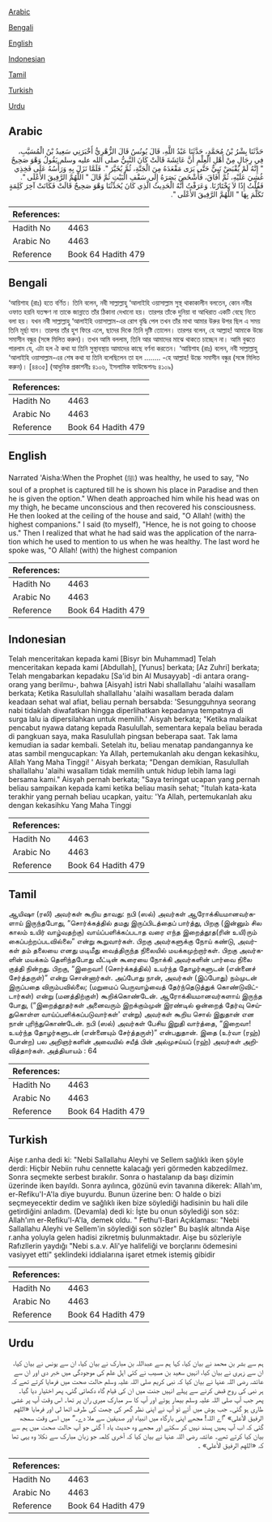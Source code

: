 [Arabic](#arabic)

[Bengali](#bengali)

[English](#english)

[Indonesian](#indonesian)

[Tamil](#tamil)

[Turkish](#turkish)

[Urdu](#urdu)

## Arabic


<div dir="rtl" lang="ar" style={{fontSize:'larger',backgroundColor:'#f8f9fa',padding:20}}>
حَدَّثَنَا بِشْرُ بْنُ مُحَمَّدٍ، حَدَّثَنَا عَبْدُ اللَّهِ، قَالَ يُونُسُ قَالَ الزُّهْرِيُّ أَخْبَرَنِي سَعِيدُ بْنُ الْمُسَيَّبِ، فِي رِجَالٍ مِنْ أَهْلِ الْعِلْمِ أَنَّ عَائِشَةَ قَالَتْ كَانَ النَّبِيُّ صلى الله عليه وسلم يَقُولُ وَهْوَ صَحِيحٌ ‏"‏ إِنَّهُ لَمْ يُقْبَضْ نَبِيٌّ حَتَّى يَرَى مَقْعَدَهُ مِنَ الْجَنَّةِ، ثُمَّ يُخَيَّرَ ‏"‏‏.‏ فَلَمَّا نَزَلَ بِهِ وَرَأْسُهُ عَلَى فَخِذِي غُشِيَ عَلَيْهِ، ثُمَّ أَفَاقَ، فَأَشْخَصَ بَصَرَهُ إِلَى سَقْفِ الْبَيْتِ ثُمَّ قَالَ ‏"‏ اللَّهُمَّ الرَّفِيقَ الأَعْلَى ‏"‏‏.‏ فَقُلْتُ إِذًا لاَ يَخْتَارُنَا‏.‏ وَعَرَفْتُ أَنَّهُ الْحَدِيثُ الَّذِي كَانَ يُحَدِّثُنَا وَهْوَ صَحِيحٌ قَالَتْ فَكَانَتْ آخِرَ كَلِمَةٍ تَكَلَّمَ بِهَا ‏"‏ اللَّهُمَّ الرَّفِيقَ الأَعْلَى ‏"‏‏.‏
</div>
<div style={{backgroundColor:'#f8f9fa',padding:20, marginBottom: 10}}><table> <thead> <tr> <th>References:</th> <th></th> </tr> </thead> <tbody><tr><td>Hadith No</td><td>4463</td></tr><tr><td>Arabic No</td><td>4463</td></tr><tr><td>Reference</td><td>Book 64 Hadith 479</td></tr></tbody></table></div>

## Bengali


<div dir="ltr" lang="bn" style={{fontSize:'larger',backgroundColor:'#f8f9fa',padding:20}}>
‘আয়িশাহ (রাঃ) হতে বর্ণিত। তিনি বলেন, নবী সাল্লাল্লাহু ‘আলাইহি ওয়াসাল্লাম সুস্থ থাকাকালীন বলতেন, কোন নবীর ওফাত হয়নি যতক্ষণ না তাকে জান্নাতে তাঁর ঠিকানা দেখানো হয়। তারপর তাঁকে দুনিয়া বা আখিরাত একটি বেছে নিতে বলা হয়। যখন নবী সাল্লাল্লাহু ‘আলাইহি ওয়াসাল্লাম-এর রোগ বৃদ্ধি পেল তখন তাঁর মাথা আমার উরুর উপর ছিল এ সময় তিনি মূর্ছা যান। তারপর তাঁর হুশ ফিরে এলে, ছাদের দিকে তিনি দৃষ্টি তোলেন। তারপর বলেন, হে আল্লাহ! আমাকে উচ্চে সমাসীন বন্ধুর (সঙ্গে মিলিত করুন)। তখন আমি বললাম, তিনি আর আমাদের মাঝে থাকতে চাচ্ছেন না। আমি বুঝতে পারলাম যে, এটা হল ঐ কথা যা তিনি সুস্থাবস্থায় আমাদের কাছে বর্ণনা করতেন। ‘আয়িশাহ (রাঃ) বলেন, নবী সাল্লাল্লাহু ‘আলাইহি ওয়াসাল্লাম-এর শেষ কথা যা তিনি বলেছিলেন তা হল ........ -হে আল্লাহ! উচ্চে সমাসীন বন্ধুর (সঙ্গে মিলিত করুন)। [৪৪৩৫] (আধুনিক প্রকাশনীঃ ৪১০৬, ইসলামিক ফাউন্ডেশনঃ ৪১০৯)
</div>
<div style={{backgroundColor:'#f8f9fa',padding:20, marginBottom: 10}}><table> <thead> <tr> <th>References:</th> <th></th> </tr> </thead> <tbody><tr><td>Hadith No</td><td>4463</td></tr><tr><td>Arabic No</td><td>4463</td></tr><tr><td>Reference</td><td>Book 64 Hadith 479</td></tr></tbody></table></div>

## English


<div dir="ltr" lang="en" style={{fontSize:'larger',backgroundColor:'#f8f9fa',padding:20}}>
Narrated 'Aisha:When the Prophet (ﷺ) was healthy, he used to say, "No soul of a prophet is captured till he is shown his place in Paradise and then he is given the option." When death approached him while his head was on my thigh, he became unconscious and then recovered his consciousness. He then looked at the ceiling of the house and said, "O Allah! (with) the highest companions." I said (to myself), "Hence, he is not going to choose us." Then I realized that what he had said was the application of the narration which he used to mention to us when he was healthy. The last word he spoke was, "O Allah! (with) the highest companion
</div>
<div style={{backgroundColor:'#f8f9fa',padding:20, marginBottom: 10}}><table> <thead> <tr> <th>References:</th> <th></th> </tr> </thead> <tbody><tr><td>Hadith No</td><td>4463</td></tr><tr><td>Arabic No</td><td>4463</td></tr><tr><td>Reference</td><td>Book 64 Hadith 479</td></tr></tbody></table></div>

## Indonesian


<div dir="ltr" lang="id" style={{fontSize:'larger',backgroundColor:'#f8f9fa',padding:20}}>
Telah menceritakan kepada kami [Bisyr bin Muhammad] Telah menceritakan kepada kami [Abdullah], [Yunus] berkata; [Az Zuhri] berkata; Telah mengabarkan kepadaku [Sa'id bin Al Musayyab] -di antara orang-orang yang berilmu-, bahwa [Aisyah] istri Nabi shallallahu 'alaihi wasallam berkata; Ketika Rasulullah shallallahu 'alaihi wasallam berada dalam keadaan sehat wal afiat, beliau pernah bersabda: 'Sesungguhnya seorang nabi tidaklah diwafatkan hingga diperlihatkan kepadanya tempatnya di surga lalu ia dipersilahkan untuk memilih.' Aisyah berkata; "Ketika malaikat pencabut nyawa datang kepada Rasulullah, sementara kepala beliau berada di pangkuan saya, maka Rasulullah pingsan beberapa saat. Tak lama kemudian ia sadar kembali. Setelah itu, beliau menatap pandangannya ke atas sambil mengucapkan: Ya Allah, pertemukanlah aku dengan kekasihku, Allah Yang Maha Tinggi! ' Aisyah berkata; "Dengan demikian, Rasulullah shallallahu 'alaihi wasallam tidak memilih untuk hidup Iebih lama lagi bersama kami." Aisyah pernah berkata; "Saya teringat ucapan yang pernah beliau sampaikan kepada kami ketika beliau masih sehat; "Itulah kata-kata terakhir yang pernah beliau ucapkan, yaitu: 'Ya Allah, pertemukanlah aku dengan kekasihku Yang Maha Tinggi
</div>
<div style={{backgroundColor:'#f8f9fa',padding:20, marginBottom: 10}}><table> <thead> <tr> <th>References:</th> <th></th> </tr> </thead> <tbody><tr><td>Hadith No</td><td>4463</td></tr><tr><td>Arabic No</td><td>4463</td></tr><tr><td>Reference</td><td>Book 64 Hadith 479</td></tr></tbody></table></div>

## Tamil


<div dir="ltr" lang="ta" style={{fontSize:'larger',backgroundColor:'#f8f9fa',padding:20}}>
ஆயிஷா (ரலி) அவர்கள் கூறிய தாவது: நபி (ஸல்) அவர்கள் ஆரோக்கியமானவர்களாய் இருந்தபோது, “சொர்க்கத்தில் தமது இருப்பிடத்தைப் பார்த்து, பிறகு (இன்னும் சில காலம் உயிர் வாழ்வதற்கு) வாய்ப்பளிக்கப்படாத வரை எந்த இறைத்தூத(ரின் உயி)ரும் கைப்பற்றப்படவில்லை” என்று கூறுவார்கள். பிறகு அவர்களுக்கு நோய் கண்டு, அவர்கள் தம் தலையை எனது மடிமீது வைத்திருந்த நிலையில் மயக்கமுற்றார்கள். பிறகு அவர்களின் மயக்கம் தெளிந்தபோது வீட்டின் கூரையை நோக்கி அவர்களின் பார்வை நிலை குத்தி நின்றது. பிறகு, “இறைவா! (சொர்க்கத்தில்) உயர்ந்த தோழர்களுடன் (என்னைச் சேர்த்தருள்)” என்று சொன்னார்கள். அப்போது நான், அவர்கள் (இப்போது) நம்முடன் இருப்பதை விரும்பவில்லை; (மறுமைப் பெருவாழ்வைத் தேர்ந்தெடுத்துக் கொண்டுவிட்டார்கள்) என்று (மனத்திற்குள்) கூறிக்கொண்டேன். ஆரோக்கியமானவர்களாய் இருந்த போது, (“இறைத்தூதர்கள் அனைவரும் இறக்கும்முன் இரண்டில் ஒன்றைத் தேர்வு செய்துகொள்ள வாய்ப்பளிக்கப்படுவார்கள்' என்று) அவர்கள் கூறிய சொல் இதுதான் என நான் புரிந்துகொண்டேன். நபி (ஸல்) அவர்கள் பேசிய இறுதி வார்த்தை, “இறைவா! உயர்ந்த தோழர்களுடன் (என்னையும் சேர்த்தருள்)” என்பதுதான். இதை (உர்வா (ரஹ்) போன்ற) பல அறிஞர்களின் அவையில் சயீத் பின் அல்முசய்யப் (ரஹ்) அவர்கள் அறிவித்தார்கள். அத்தியாயம் : 64
</div>
<div style={{backgroundColor:'#f8f9fa',padding:20, marginBottom: 10}}><table> <thead> <tr> <th>References:</th> <th></th> </tr> </thead> <tbody><tr><td>Hadith No</td><td>4463</td></tr><tr><td>Arabic No</td><td>4463</td></tr><tr><td>Reference</td><td>Book 64 Hadith 479</td></tr></tbody></table></div>

## Turkish


<div dir="ltr" lang="tr" style={{fontSize:'larger',backgroundColor:'#f8f9fa',padding:20}}>
Aişe r.anha dedi ki: "Nebi Sallallahu Aleyhi ve Sellem sağlıklı iken şöyle derdi: Hiçbir Nebiin ruhu cennette kalacağı yeri görmeden kabzedilmez. Sonra seçmekte serbest bırakılır. Sonra o hastalanıp da başı dizimin üzerinde iken bayıldı. Sonra ayılınca, gözünü evin tavanına dikerek: Allah'ım, er-Refiku'I-A'la diye buyurdu. Bunun üzerine ben: O halde o bizi seçmeyecektir dedim ve sağlıklı iken bize söylediği hadisinin bu hali dile getirdiğini anladım. (Devamla) dedi ki: İşte bu onun söylediği son söz: Allah'ım er-Refiku'l-A'la, demek oldu. " Fethu'l-Bari Açıklaması: "Nebi Sallallahu Aleyhi ve Sellem'in söylediği son sözler" Bu başlık altında Aişe r.anha yoluyla gelen hadisi zikretmiş bulunmaktadır. Aişe bu sözleriyle Rafızllerin yaydığı "Nebi s.a.v. Ali'ye halifeliği ve borçlarını ödemesini vasiyyet etti" şeklindeki iddialarına işaret etmek istemiş gibidir
</div>
<div style={{backgroundColor:'#f8f9fa',padding:20, marginBottom: 10}}><table> <thead> <tr> <th>References:</th> <th></th> </tr> </thead> <tbody><tr><td>Hadith No</td><td>4463</td></tr><tr><td>Arabic No</td><td>4463</td></tr><tr><td>Reference</td><td>Book 64 Hadith 479</td></tr></tbody></table></div>

## Urdu


<div dir="rtl" lang="ur" style={{fontSize:'larger',backgroundColor:'#f8f9fa',padding:20}}>
ہم سے بشر بن محمد نے بیان کیا، کہا ہم سے عبداللہ بن مبارک نے بیان کیا، ان سے یونس نے بیان کیا، ان سے زہری نے بیان کیا، انہیں سعید بن مسیب نے کئی اہل علم کی موجودگی میں خبر دی اور ان سے عائشہ رضی اللہ عنہا نے بیان کیا کہ نبی کریم صلی اللہ علیہ وسلم حالت صحت میں فرمایا کرتے تھے کہ ہر نبی کی روح قبض کرنے سے پہلے انہیں جنت میں ان کی قیام گاہ دکھائی گئی، پھر اختیار دیا گیا۔ پھر جب آپ صلی اللہ علیہ وسلم بیمار ہوئے اور آپ کا سر مبارک میری ران پر تھا۔ اس وقت آپ پر غشی طاری ہو گئی۔ جب ہوش میں آئے تو آپ نے اپنی نظر گھر کی چھت کی طرف اٹھا لی اور فرمایا «اللهم الرفيق الأعلى» ”اے اللہ! مجھے اپنی بارگاہ میں انبیاء اور صدیقین سے ملا دے۔“ میں اسی وقت سمجھ گئی کہ اب آپ ہمیں پسند نہیں کر سکتے اور مجھے وہ حدیث یاد آ گئی جو آپ حالت صحت میں ہم سے بیان کیا کرتے تھے۔ عائشہ رضی اللہ عنہا نے بیان کیا کہ آخری کلمہ جو زبان مبارک سے نکلا وہ یہی تھا کہ «اللهم الرفيق الأعلى» ۔
</div>
<div style={{backgroundColor:'#f8f9fa',padding:20, marginBottom: 10}}><table> <thead> <tr> <th>References:</th> <th></th> </tr> </thead> <tbody><tr><td>Hadith No</td><td>4463</td></tr><tr><td>Arabic No</td><td>4463</td></tr><tr><td>Reference</td><td>Book 64 Hadith 479</td></tr></tbody></table></div>
